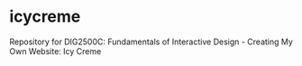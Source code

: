 # icycreme
Repository for DIG2500C: Fundamentals of Interactive Design - Creating My Own Website: Icy Creme
